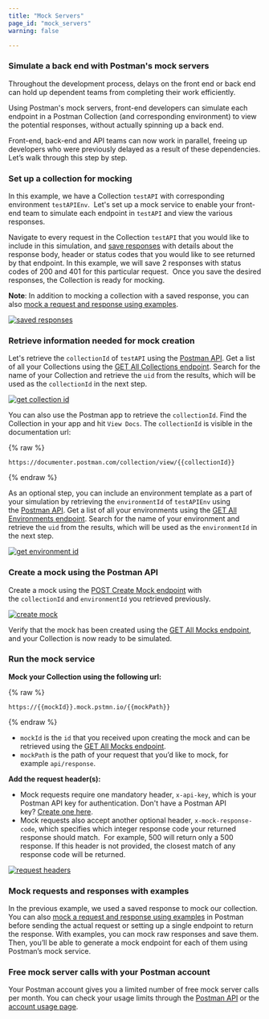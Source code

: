 ```yaml
---
title: "Mock Servers"
page_id: "mock_servers"
warning: false

---
```


### Simulate a back end with Postman's mock servers

Throughout the development process, delays on the front end or back end can hold up dependent teams from completing their work efficiently.  

Using Postman's mock servers, front-end developers can simulate each endpoint in a Postman Collection (and corresponding environment) to view the potential responses, without actually spinning up a back end.

Front-end, back-end and API teams can now work in parallel, freeing up developers who were previously delayed as a result of these dependencies. Let’s walk through this step by step.

### Set up a collection for mocking

In this example, we have a Collection `testAPI` with corresponding environment `testAPIEnv`.  Let's set up a mock service to enable your front-end team to simulate each endpoint in `testAPI` and view the various responses.

Navigate to every request in the Collection `testAPI` that you would like to include in this simulation, and [save responses](https://learning.postman.com/docs/postman/sending_api_requests/responses/) with details about the response body, header or status codes that you would like to see returned by that endpoint. In this example, we will save 2 responses with status codes of 200 and 401 for this particular request.  Once you save the desired responses, the Collection is ready for mocking.

**Note**: In addition to mocking a collection with a saved response, you can also [mock a request and response using examples](https://learning.postman.com/docs/postman/collections/examples/).

[![saved responses](https://blog.postman.com/wp-content/uploads/2017/03/Screen-Shot-2017-03-15-at-3.44.27-PM-1024x726.png)](https://blog.postman.com/wp-content/uploads/2017/03/Screen-Shot-2017-03-15-at-3.44.27-PM.png)

### Retrieve information needed for mock creation

Let's retrieve the `collectionId` of `testAPI` using the [Postman API](https://api.getpostman.com/). Get a list of all your Collections using the [GET All Collections endpoint](https://docs.api.getpostman.com/#3190c896-4216-a0a3-aa38-a041d0c2eb72). Search for the name of your Collection and retrieve the `uid` from the results, which will be used as the `collectionId` in the next step.

[![get collection id](https://blog.postman.com/wp-content/uploads/2017/03/Screen-Shot-2017-03-15-at-3.56.19-PM-1024x426.png)](https://blog.postman.com/wp-content/uploads/2017/03/Screen-Shot-2017-03-15-at-3.56.19-PM.png) 

You can also use the Postman app to retrieve the `collectionId`. Find the Collection in your app and hit `View Docs`. The `collectionId` is visible in the documentation url: 

{% raw %} 
```
https://documenter.postman.com/collection/view/{{collectionId}}
``` 
{% endraw %}

As an optional step, you can include an environment template as a part of your simulation by retrieving the `environmentId` of `testAPIEnv` using the [Postman API](https://api.getpostman.com/). Get a list of all your environments using the [GET All Environments endpoint](https://docs.api.getpostman.com/#d26bd079-e3e1-aa08-7e21-66f55df99351). Search for the name of your environment and retrieve the `uid` from the results, which will be used as the `environmentId` in the next step.

[![get environment id](https://blog.postman.com/wp-content/uploads/2017/03/Screen-Shot-2017-03-15-at-3.59.04-PM-1024x431.png)](https://blog.postman.com/wp-content/uploads/2017/03/Screen-Shot-2017-03-15-at-3.59.04-PM.png)

### Create a mock using the Postman API

Create a mock using the [POST Create Mock endpoint](https://docs.api.getpostman.com/#a54b358e-2686-bb4e-15c6-125b23776593) with the `collectionId` and `environmentId` you retrieved previously.

[![create mock](https://blog.postman.com/wp-content/uploads/2017/03/Screen-Shot-2017-03-15-at-4.23.03-PM-1024x599.png)](https://blog.postman.com/wp-content/uploads/2017/03/Screen-Shot-2017-03-15-at-4.23.03-PM.png)

Verify that the mock has been created using the [GET All Mocks endpoint](https://docs.api.getpostman.com/#018b5d62-f6fc-f752-597e-c1eb4bb98d24), and your Collection is now ready to be simulated.

### Run the mock service

**Mock your Collection using the following url:** 

{% raw %} 
```
https://{{mockId}}.mock.pstmn.io/{{mockPath}}
``` 
{% endraw %}

   *   `mockId` is the `id` that you received upon creating the mock and can be retrieved using the [GET All Mocks endpoint](https://docs.api.getpostman.com/#018b5d62-f6fc-f752-597e-c1eb4bb98d24).
   *   `mockPath` is the path of your request that you’d like to mock, for example `api/response`.

**Add the request header(s):**

   *   Mock requests require one mandatory header, `x-api-key`, which is your Postman API key for authentication. Don't have a Postman API key? [Create one here](https://app.getpostman.com/dashboard/integrations/pm_pro_api/list).
   *   Mock requests also accept another optional header, `x-mock-response-code`, which specifies which integer response code your returned response should match.  For example, 500 will return only a 500 response. If this header is not provided, the closest match of any response code will be returned.

[![request headers](https://blog.postman.com/wp-content/uploads/2017/03/Screen-Shot-2017-03-15-at-4.27.58-PM-1024x615.png)](https://blog.postman.com/wp-content/uploads/2017/03/Screen-Shot-2017-03-15-at-4.27.58-PM.png)

### Mock requests and responses with examples

In the previous example, we used a saved response to mock our collection. You can also [mock a request and response using examples](https://learning.postman.com/docs/postman/collections/examples/) in Postman before sending the actual request or setting up a single endpoint to return the response. With examples, you can mock raw responses and save them. Then, you’ll be able to generate a mock endpoint for each of them using Postman’s mock service. 

### Free mock server calls with your Postman account

Your Postman account gives you a limited number of free mock server calls per month. You can check your usage limits through the [Postman API](https://docs.api.getpostman.com) or the [account usage page](https://go.pstmn.io/postman-account-limits).

